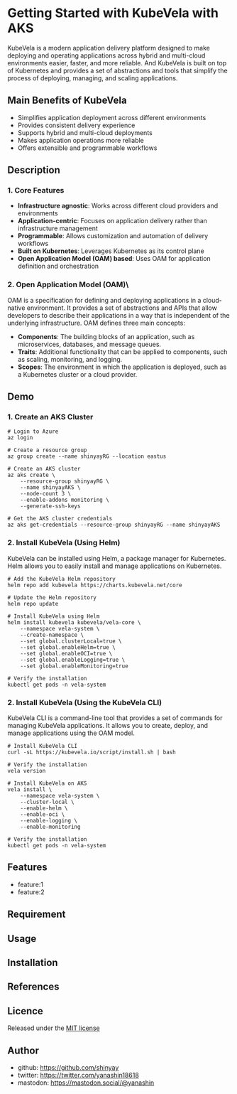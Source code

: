 # Getting Started with KubeVela with AKS

KubeVela is a modern application delivery platform designed to make deploying and operating applications across hybrid and multi-cloud environments easier, faster, and more reliable.
And KubeVela is built on top of Kubernetes and provides a set of abstractions and tools that simplify the process of deploying, managing, and scaling applications.

## Main Benefits of KubeVela
- Simplifies application deployment across different environments
- Provides consistent delivery experience
- Supports hybrid and multi-cloud deployments
- Makes application operations more reliable
- Offers extensible and programmable workflows

## Description

### 1. Core Features

- **Infrastructure agnostic**: Works across different cloud providers and environments
- **Application-centric**: Focuses on application delivery rather than infrastructure management
- **Programmable**: Allows customization and automation of delivery workflows
- **Built on Kubernetes**: Leverages Kubernetes as its control plane
- **Open Application Model (OAM) based**: Uses OAM for application definition and orchestration

### 2. Open Application Model (OAM)\
OAM is a specification for defining and deploying applications in a cloud-native environment. It provides a set of abstractions and APIs that allow developers to describe their applications in a way that is independent of the underlying infrastructure.
OAM defines three main concepts:
- **Components**: The building blocks of an application, such as microservices, databases, and message queues.
- **Traits**: Additional functionality that can be applied to components, such as scaling, monitoring, and logging.
- **Scopes**: The environment in which the application is deployed, such as a Kubernetes cluster or a cloud provider.

## Demo

### 1. Create an AKS Cluster

```fish
# Login to Azure
az login

# Create a resource group
az group create --name shinyayRG --location eastus

# Create an AKS cluster
az aks create \
    --resource-group shinyayRG \
    --name shinyayAKS \
    --node-count 3 \
    --enable-addons monitoring \
    --generate-ssh-keys

# Get the AKS cluster credentials
az aks get-credentials --resource-group shinyayRG --name shinyayAKS
```

### 2. Install KubeVela (Using Helm)
KubeVela can be installed using Helm, a package manager for Kubernetes. Helm allows you to easily install and manage applications on Kubernetes.

```fish
# Add the KubeVela Helm repository
helm repo add kubevela https://charts.kubevela.net/core

# Update the Helm repository
helm repo update

# Install KubeVela using Helm
helm install kubevela kubevela/vela-core \
    --namespace vela-system \
    --create-namespace \
    --set global.clusterLocal=true \
    --set global.enableHelm=true \
    --set global.enableOCI=true \
    --set global.enableLogging=true \
    --set global.enableMonitoring=true

# Verify the installation
kubectl get pods -n vela-system
```

### 2. Install KubeVela (Using the KubeVela CLI)
KubeVela CLI is a command-line tool that provides a set of commands for managing KubeVela applications. It allows you to create, deploy, and manage applications using the OAM model.

```fish
# Install KubeVela CLI
curl -sL https://kubevela.io/script/install.sh | bash

# Verify the installation
vela version

# Install KubeVela on AKS
vela install \
    --namespace vela-system \
    --cluster-local \
    --enable-helm \
    --enable-oci \
    --enable-logging \
    --enable-monitoring

# Verify the installation
kubectl get pods -n vela-system
```

## Features

- feature:1
- feature:2

## Requirement

## Usage

## Installation

## References

## Licence

Released under the [MIT license](https://gist.githubusercontent.com/shinyay/56e54ee4c0e22db8211e05e70a63247e/raw/f3ac65a05ed8c8ea70b653875ccac0c6dbc10ba1/LICENSE)

## Author

- github: <https://github.com/shinyay>
- twitter: <https://twitter.com/yanashin18618>
- mastodon: <https://mastodon.social/@yanashin>
